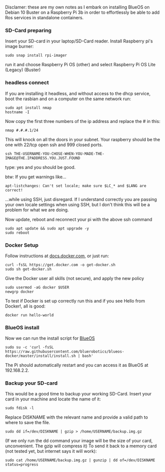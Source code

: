 Disclamer: these are my own notes as I embark on installing BlueOS on Debian 10 Buster on a Raspberry Pi 3b in order to effortlessly be able to add Ros services in standalone containers.

### SD-Card preparing
Insert your SD-card in your laptop/SD-Card reader.
Install Raspberry pi's image burner:
```
sudo snap install rpi-imager
```
run it and choose Raspberry Pi OS (other) and select Raspberry Pi OS Lite (Legacy) (Buster)

### headless connect
If you are installing it headless, and without access to the dhcp service, boot the rasbian and on a computer on the same network run:
```
sudo apt install nmap
hostname -I
```
Now copy the first three numbers of the ip address and replace the # in this:
```
nmap #.#.#.1/24
```
This will knock on all the doors in your subnet. Your raspberry should be the one with 22/tcp open ssh and 999 closed ports.
```
ssh THE-USERNAME-YOU-CHOSE-WHEN-YOU-MADE-THE-IMAGE@THE.IPADDRESS.YOU.JUST.FOUND
```
type: yes and you should be good.

btw: If you get warnings like...
```
apt-listchanges: Can't set locale; make sure $LC_* and $LANG are correct!
```
...while using SSH, just disregard. If I understand correctly you are passing your own locale settings when using SSH, but I don't think this will be a problem for what we are doing.


Now update, reboot and reconnect your pi with the above ssh command
```
sudo apt update && sudo apt upgrade -y
sudo reboot
```

### Docker Setup
Follow instructions at [docs.docker.com](https://docs.docker.com/engine/install/debian/#install-using-the-convenience-script), or just run:
```
curl -fsSL https://get.docker.com -o get-docker.sh
sudo sh get-docker.sh
```

Give the Docker user all skills (not secure), and apply the new policy
```
sudo usermod -aG docker $USER
newgrp docker
```

To test if Docker is set up correctly run this and if you see Hello from Docker!, all is good:
```
docker run hello-world
```
### BlueOS install

Now we can run the install script for [BlueOS](https://github.com/bluerobotics/BlueOS-docker/tree/master/install)
```
sudo su -c 'curl -fsSL https://raw.githubusercontent.com/bluerobotics/blueos-docker/master/install/install.sh | bash'
```
The Pi should automatically restart and you can access it as BlueOS at 192.168.2.2.

### Backup your SD-card
This would be a good time to backup your working SD-Card.
Insert your card in your machine and locate the name of it:
```
sudo fdisk -l
```
Replace DISKNAME with the relevant name and provide a valid path to where to save the file.
```
sudo dd if=/dev/DISKNAME | gzip > /home/USERNAME/backup.img.gz
```
(If we only run the dd command your image will be the size of your card, unconvenient. The gzip will compress it)
To send it back to a memory card (not tested yet, but internet says it will work):
```
sudo cat /home/USERNAME/backup.img.gz | gunzip | dd of=/dev/DISKNAME status=progress
```
